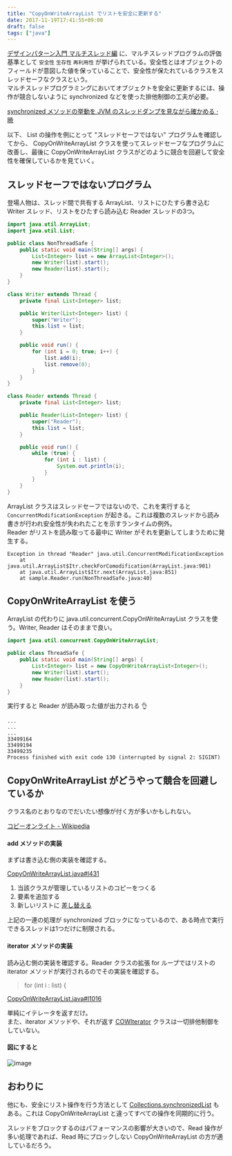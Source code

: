 ```yaml
---
title: "CopyOnWriteArrayList でリストを安全に更新する"
date: 2017-11-19T17:41:55+09:00
draft: false
tags: ["java"]
---
```


[デザインパターン入門 マルチスレッド編](http://www.hyuki.com/dp/dp2.html) に、マルチスレッドプログラムの評価基準として `安全性` `生存性` `再利用性` が挙げられている。安全性とはオブジェクトのフィールドが意図した値を保っていることで、安全性が保たれているクラスをスレッドセーフなクラスという。  
マルチスレッドプログラミングにおいてオブジェクトを安全に更新するには、操作が競合しないように synchronized などを使った排他制御の工夫が必要。

<!--more-->

[synchronized メソッドの挙動を JVM のスレッドダンプを見ながら確かめる · 暁](/blog/2017/11/04/java-synchronized/)

以下、 List の操作を例にとって "スレッドセーフではない" プログラムを確認してから、 CopyOnWriteArrayList クラスを使ってスレッドセーフなプログラムに改善し、最後に CopyOnWriteArrayList クラスがどのように競合を回避して安全性を確保しているかを見ていく。

## スレッドセーフではないプログラム

登場人物は、スレッド間で共有する ArrayList、リストにひたすら書き込む Writer スレッド、リストをひたすら読み込む Reader スレッドの3つ。

```java
import java.util.ArrayList;
import java.util.List;

public class NonThreadSafe {
    public static void main(String[] args) {
        List<Integer> list = new ArrayList<Integer>();
        new Writer(list).start();
        new Reader(list).start();
    }
}

class Writer extends Thread {
    private final List<Integer> list;

    public Writer(List<Integer> list) {
        super("Writer");
        this.list = list;
    }

    public void run() {
        for (int i = 0; true; i++) {
            list.add(i);
            list.remove(0);
        }
    }
}

class Reader extends Thread {
    private final List<Integer> list;

    public Reader(List<Integer> list) {
        super("Reader");
        this.list = list;
    }

    public void run() {
        while (true) {
            for (int i : list) {
                System.out.println(i);
            }
        }
    }
}
```

ArrayList クラスはスレッドセーフではないので、これを実行すると `ConcurrentModificationException` が起きる。これは複数のスレッドから読み書きが行われ安全性が失われたことを示すランタイムの例外。  
Reader がリストを読み取ってる最中に Writer がそれを更新してしまうために発生する。

```
Exception in thread "Reader" java.util.ConcurrentModificationException
	at java.util.ArrayList$Itr.checkForComodification(ArrayList.java:901)
	at java.util.ArrayList$Itr.next(ArrayList.java:851)
	at sample.Reader.run(NonThreadSafe.java:40)
```

## CopyOnWriteArrayList を使う

ArrayList の代わりに java.util.concurrent.CopyOnWriteArrayList クラスを使う。Writer, Reader はそのままで良い。

```java
import java.util.concurrent.CopyOnWriteArrayList;

public class ThreadSafe {
    public static void main(String[] args) {
        List<Integer> list = new CopyOnWriteArrayList<Integer>();
        new Writer(list).start();
        new Reader(list).start();
    }
}
```

実行すると Reader が読み取った値が出力される 👌

```
...
...
...
33499164
33499194
33499235
Process finished with exit code 130 (interrupted by signal 2: SIGINT)
```

## CopyOnWriteArrayList がどうやって競合を回避しているか

クラス名のとおりなのでだいたい想像が付く方が多いかもしれない。

[コピーオンライト - Wikipedia](https://ja.wikipedia.org/wiki/%E3%82%B3%E3%83%94%E3%83%BC%E3%82%AA%E3%83%B3%E3%83%A9%E3%82%A4%E3%83%88)

#### add メソッドの実装

まずは書き込む側の実装を確認する。

[CopyOnWriteArrayList.java#l431](http://hg.openjdk.java.net/jdk/jdk/file/4fab795915b6/src/java.base/share/classes/java/util/concurrent/CopyOnWriteArrayList.java#l431)

1. 当該クラスが管理しているリストのコピーをつくる
1. 要素を追加する
1. 新しいリストに [差し替える](http://hg.openjdk.java.net/jdk/jdk/file/4fab795915b6/src/java.base/share/classes/java/util/concurrent/CopyOnWriteArrayList.java#l117)

上記の一連の処理が synchronized ブロックになっているので、ある時点で実行できるスレッドは1つだけに制限される。

#### iterator メソッドの実装

読み込む側の実装を確認する。Reader クラスの拡張 for ループではリストの iterator メソッドが実行されるのでその実装を確認する。

> for (int i : list) {

[CopyOnWriteArrayList.java#l1016](http://hg.openjdk.java.net/jdk/jdk/file/4fab795915b6/src/java.base/share/classes/java/util/concurrent/CopyOnWriteArrayList.java#l1016)

単純にイテレータを返すだけ。  
また、iterator メソッドや、それが返す [COWIterator](http://hg.openjdk.java.net/jdk/jdk/file/4fab795915b6/src/java.base/share/classes/java/util/concurrent/CopyOnWriteArrayList.java#l1070) クラスは一切排他制御をしていない。

#### 図にすると

![image](https://s3-ap-northeast-1.amazonaws.com/ackintosh.github.io/copy-on-write-array-list/copy-on-write-array-list.png)

## おわりに

他にも、安全にリスト操作を行う方法として [Collections.synchronizedList](https://docs.oracle.com/javase/jp/8/docs/api/java/util/Collections.html#synchronizedList-java.util.List-) もある。これは CopyOnWriteArrayList と違ってすべての操作を同期的に行う。

スレッドをブロックするのはパフォーマンスの影響が大きいので、Read 操作が多い処理であれば、Read 時にブロックしない CopyOnWriteArrayList の方が適しているだろう。

